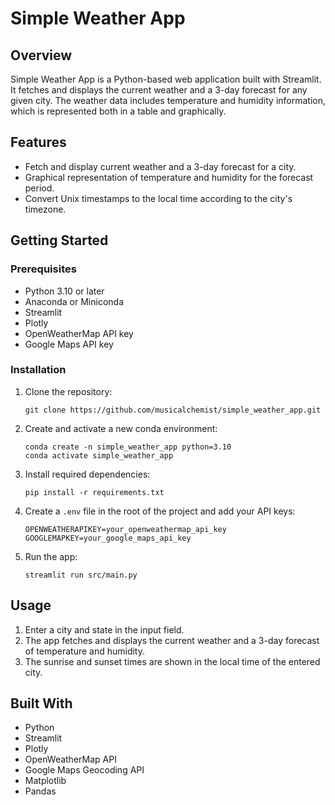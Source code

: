 # Simple Weather App

## Overview

Simple Weather App is a Python-based web application built with Streamlit. It fetches and displays the current weather and a 3-day forecast for any given city. The weather data includes temperature and humidity information, which is represented both in a table and graphically.

## Features

- Fetch and display current weather and a 3-day forecast for a city.
- Graphical representation of temperature and humidity for the forecast period.
- Convert Unix timestamps to the local time according to the city's timezone.

## Getting Started

### Prerequisites

- Python 3.10 or later
- Anaconda or Miniconda
- Streamlit
- Plotly
- OpenWeatherMap API key
- Google Maps API key

### Installation

1. Clone the repository:

   ```
   git clone https://github.com/musicalchemist/simple_weather_app.git
   ```

2. Create and activate a new conda environment:

   ```
   conda create -n simple_weather_app python=3.10
   conda activate simple_weather_app
   ```

3. Install required dependencies:

   ```
   pip install -r requirements.txt
   ```

4. Create a `.env` file in the root of the project and add your API keys:

   ```
   OPENWEATHERAPIKEY=your_openweathermap_api_key
   GOOGLEMAPKEY=your_google_maps_api_key
   ```

5. Run the app:
   ```
   streamlit run src/main.py
   ```

## Usage

1. Enter a city and state in the input field.
2. The app fetches and displays the current weather and a 3-day forecast of temperature and humidity.
3. The sunrise and sunset times are shown in the local time of the entered city.

## Built With

- Python
- Streamlit
- Plotly
- OpenWeatherMap API
- Google Maps Geocoding API
- Matplotlib
- Pandas
